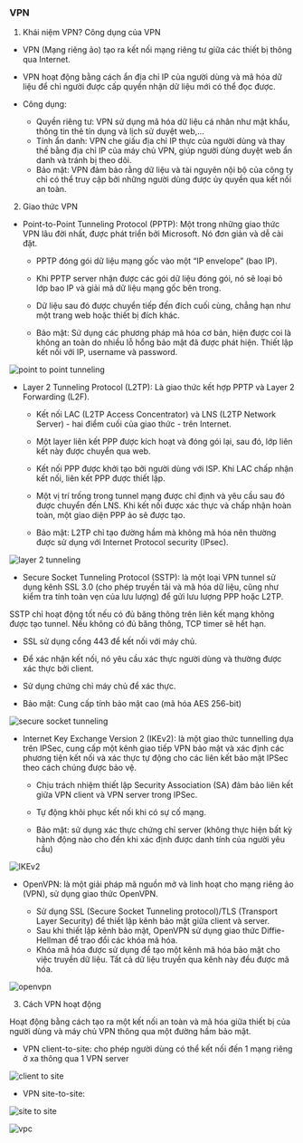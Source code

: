 ### VPN

1. Khái niệm VPN? Công dụng của VPN

+ VPN (Mạng riêng ảo) tạo ra kết nối mạng riêng tư giữa các thiết bị thông qua Internet.

+ VPN hoạt động bằng cách ẩn địa chỉ IP của người dùng và mã hóa dữ liệu để chỉ người được cấp quyền nhận dữ liệu mới có thể đọc được.

+ Công dụng:

  - Quyền riêng tư: VPN sử dụng mã hóa dữ liệu cá nhân như mật khẩu, thông tin thẻ tín dụng và lịch sử duyệt web,...
  - Tính ẩn danh: VPN che giấu địa chỉ IP thực của người dùng và thay thế bằng địa chỉ IP của máy chủ VPN, giúp người dùng duyệt web ẩn danh và tránh bị theo dõi.
  - Bảo mật: VPN đảm bảo rằng dữ liệu và tài nguyên nội bộ của công ty chỉ có thể truy cập bởi những người dùng được ủy quyền qua kết nối an toàn.

2. Giao thức VPN

+ Point-to-Point Tunneling Protocol (PPTP): Một trong những giao thức VPN lâu đời nhất, được phát triển bởi Microsoft. Nó đơn giản và dễ cài đặt.
  - PPTP đóng gói dữ liệu mạng gốc vào một “IP envelope” (bao IP).
  - Khi PPTP server nhận được các gói dữ liệu đóng gói, nó sẽ loại bỏ lớp bao IP và giải mã dữ liệu mạng gốc bên trong.
  - Dữ liệu sau đó được chuyển tiếp đến đích cuối cùng, chẳng hạn như một trang web hoặc thiết bị đích khác.

  - Bảo mật: Sử dụng các phương pháp mã hóa cơ bản, hiện được coi là không an toàn do nhiều lỗ hổng bảo mật đã được phát hiện. Thiết lập kết nối với IP, username và password.
  

![point to point tunneling](pictures/pptp.png)

+ Layer 2 Tunneling Protocol (L2TP): Là giao thức kết hợp PPTP và Layer 2 Forwarding (L2F). 

  - Kết nối LAC (L2TP Access Concentrator) và LNS (L2TP Network Server) - hai điểm cuối của giao thức - trên Internet.
  - Một layer liên kết PPP được kích hoạt và đóng gói lại, sau đó, lớp liên kết này được chuyển qua web.
  - Kết nối PPP được khởi tạo bởi người dùng với ISP. Khi LAC chấp nhận kết nối, liên kết PPP được thiết lập.
  - Một vị trí trống trong tunnel mạng được chỉ định và yêu cầu sau đó được chuyển đến LNS. Khi kết nối được xác thực và chấp nhận hoàn toàn, một giao diện PPP ảo sẽ được tạo.

  - Bảo mật: L2TP chỉ tạo đường hầm mà không mã hóa nên thường được sử dụng với Internet Protocol security (IPsec).

![layer 2 tunneling](pictures/l2tp.jpg)

+ Secure Socket Tunneling Protocol (SSTP): là một loại VPN tunnel sử dụng kênh SSL 3.0 (cho phép truyền tải và mã hóa dữ liệu, cũng như kiểm tra tính toàn vẹn của lưu lượng) để gửi lưu lượng PPP hoặc L2TP.

SSTP chỉ hoạt động tốt nếu có đủ băng thông trên liên kết mạng không được tạo tunnel. Nếu không có đủ băng thông, TCP timer sẽ hết hạn.

  - SSL sử dụng cổng 443 để kết nối với máy chủ.
  - Để xác nhận kết nối, nó yêu cầu xác thực người dùng và thường được xác thực bởi client.
  - Sử dụng chứng chỉ máy chủ để xác thực.
 
  - Bảo mật: Cung cấp tính bảo mật cao (mã hóa AES 256-bit)

![secure socket tunneling](pictures/sstp.png)


+ Internet Key Exchange Version 2 (IKEv2): là một giao thức tunnelling dựa trên IPSec, cung cấp một kênh giao tiếp VPN bảo mật và xác định các phương tiện kết nối và xác thực tự động cho các liên kết bảo mật IPSec theo cách chúng được bảo vệ.

  - Chịu trách nhiệm thiết lập Security Association (SA) đảm bảo liên kết giữa VPN client và VPN server trong IPSec.
  - Tự động khôi phục kết nối khi có sự cố mạng.

  - Bảo mật: sử dụng xác thực chứng chỉ server (không thực hiện bất kỳ hành động nào cho đến khi xác định được danh tính của người yêu cầu)


![IKEv2](pictures/IKEv2.png)

+ OpenVPN: là một giải pháp mã nguồn mở và linh hoạt cho mạng riêng ảo (VPN), sử dụng giao thức OpenVPN.

  - Sử dụng SSL (Secure Socket Tunneling protocol)/TLS (Transport Layer Security) để thiết lập kênh bảo mật giữa client và server.
  - Sau khi thiết lập kênh bảo mật, OpenVPN sử dụng giao thức Diffie-Hellman để trao đổi các khóa mã hóa.
  - Khóa mã hóa được sử dụng để tạo một kênh mã hóa bảo mật cho việc truyền dữ liệu. Tất cả dữ liệu truyền qua kênh này đều được mã hóa.

![openvpn](pictures/OPENVPN.jpg)

3. Cách VPN hoạt động

Hoạt động bằng cách tạo ra một kết nối an toàn và mã hóa giữa thiết bị của người dùng và máy chủ VPN thông qua một đường hầm bảo mật.



+ VPN client-to-site: cho phép người dùng có thể kết nối đến 1 mạng riêng ở xa thông qua 1 VPN server

![client to site](pictures/openvpn-cts.png)

+ VPN site-to-site:

![site to site](pictures/site2site-help.png)

![vpc](pictures/vpc-vpn.png)
